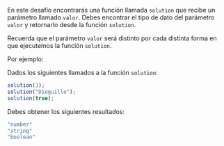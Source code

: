 En este desafío encontrarás una función llamada `solution` que recibe un parámetro llamado `valor`. Debes encontrar el tipo de dato del parámetro `valor` y retornarlo desde la función `solution`.

Recuerda que el parámetro `valor` será distinto por cada distinta forma en que ejecutemos la función `solution`.

Por ejemplo:

Dados los siguientes llamados a la función `solution`:

```js
solution(1);
solution("Dieguillo");
solution(true);
```

Debes obtener los siguientes resultados:

```sh
"number"
"string"
"boolean"
```
